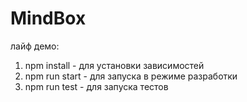 # MindBox

лайф демо:

1. npm install - для установки зависимостей
2. npm run start - для запуска в режиме разработки
3. npm run test - для запуска тестов
